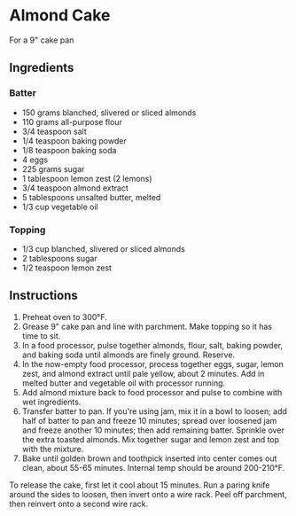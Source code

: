 # Almond Cake

For a 9" cake pan

## Ingredients

### Batter

- 150 grams blanched, slivered or sliced almonds
- 110 grams all-purpose flour
- 3/4 teaspoon salt
- 1/4 teaspoon baking powder
- 1/8 teaspoon baking soda
- 4 eggs
- 225 grams sugar
- 1 tablespoon lemon zest (2 lemons)
- 3/4 teaspoon almond extract
- 5 tablespoons unsalted butter, melted
- 1/3 cup vegetable oil

### Topping

- 1/3 cup blanched, slivered or sliced almonds
- 2 tablespoons sugar
- 1/2 teaspoon lemon zest

## Instructions

1. Preheat oven to 300°F.
2. Grease 9" cake pan and line with parchment. Make topping so it has time to sit. 
3. In a food processor, pulse together almonds, flour, salt, baking powder, and baking soda until almonds are finely ground. Reserve.
4. In the now-empty food processor, process together eggs, sugar, lemon zest, and almond extract until pale yellow, about 2 minutes. Add in melted butter and vegetable oil with processor running.
5. Add almond mixture back to food processor and pulse to combine with wet ingredients.
6. Transfer batter to pan. If you're using jam, mix it in a bowl to loosen; add half of batter to pan and freeze 10 minutes; spread over loosened jam and freeze another 10 minutes; then add remaining batter. Sprinkle over the extra toasted almonds. Mix together sugar and lemon zest and top with the mixture.
7. Bake until golden brown and toothpick inserted into center comes out clean, about 55-65 minutes. Internal temp should be around 200-210°F.

To release the cake, first let it cool about 15 minutes. Run a paring knife around the sides to loosen, then invert onto a wire rack. Peel off parchment, then reinvert onto a second wire rack.
